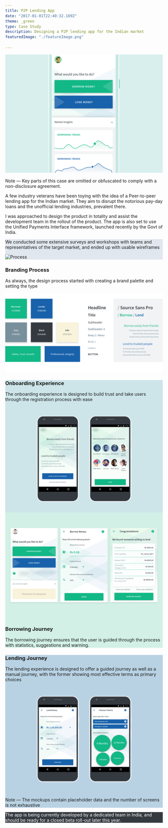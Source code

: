 ```yaml
---
title: P2P Lending App
date: "2017-01-01T22:40:32.169Z"
theme: _green
type: Case Study
description: Designing a P2P lending app for the Indian market 
featuredImage: "./featureImage.png"

---
```


<img src="./featureImage.png" alt="P2P Lending Banner">


<div class="cs-afw">
<p class="tc"> Note — Key parts of this case are omitted or obfuscated to comply with a non-disclosure agreement.</p>
</div>

<div class="sec-3 pv4">
  <div class="cont">
    <div class="conttext">
  <p>A few industry veterans have been toying with the idea of a Peer-to-peer lending app for the Indian market. They aim to disrupt the notorious pay-day loans and the unofficial lending industries, prevalent there.</p>
</div>
</div>
<div class="cont">
    <div class="conttext">
  <p class="silver">I was approached to design the product in totality and assist the development team in the rollout of the product. The app is also set to use the Unified Payments Interface framework, launched recently by the Govt of India.</p>
</div>
</div>
</div>


<div class="cs-fw pv4" style="background-color: #e0e7ee">

<div class="cs">

<p class="tc mb4">We conducted some extensive surveys and workshops with teams and representatives of the target market, and ended up with usable wireframes</p>
</div>

<div class="cs-afw mb4">
<img src="./process.png" alt="Process">

</div>

</div>

<div class="w-100-ns">

<div class="cf pv4">  

<div class="fl w-50-ns w-100 ph5-ns ph3 dt vh-75-ns vh-25">

<div class="dtc v-mid">

<h3 class="f3">Branding Process</h3>
<p class="silver">As always, the design process started with creating a brand palette and setting the type</p>

</div>

</div>
<div class="fl w-50-ns w-100 dt vh-75-ns vh-50">

<div class="dtc v-mid">

<img src="./design/brand.png" alt="Branding">

</div>

</div>

</div>

</div>

<div class="w-100">

<div class="cf pv4" style="background-color: #CDE5E9;">

<div class="fl w-50-ns w-100 ph3 ph5-ns dt vh-75-ns vh-25">

<div class="dtc v-mid">

<h3 class="f3">Onboarding Experience</h3>

<p class="silver">The onboarding experience is designed to build trust and take users through the registration process with ease</p>

</div>

</div>

<div class="fl w-50-ns w-100 dt vh-75-ns vh-50">

<div class="dtc v-mid">

<img src="./design/mockups/onboard.png" alt="Onboarding">

</div>

</div>

</div>

<div class="cf pv4" style="background-color: #D2F0E6;">

<div class="fl w-50-ns w-100 dt vh-75-ns vh-50" >

<div class="dtc v-mid">

<img src="./design/mockups/borrow.png" alt="Borrowing Process">

</div>

</div>

<div class="fl w-50-ns w-100 ph3 ph5-ns dt vh-75-ns vh-25">

<div class="dtc v-mid">

<h3 class="f3">Borrowing Journey</h3>

<p class="silver">The borrowing journey ensures that the user is guided through the process with statistics, suggestions and warning.</p>

</div>

</div>

</div>

<div class="cf pv4" style="background-color: #B9D2E3;">

<div class="fl w-50-ns w-100 ph5-ns ph3 dt vh-75-ns vh-25">

<div class="dtc v-mid">

<h3 class="f3">Lending Journey</h3>

<p class="silver">The lending experience is designed to offer a guided journey as well as a manual journey, with the former showing most effective terms as primary choices</p>

</div>

</div>

<div class="fl w-50-ns w-100 dt vh-75-ns vh-50">

<div class="dtc v-mid">

<img src="./design/mockups/lend.png" alt="Lending Journey">

</div>

</div>



<p class="f5 pv4 tc">Note — The mockups contain placeholder data and the number of screens is not exhaustive</p>

</div>

</div>

<div class="cs-fw" style="background-color: #343A40; color: white">

<div class="cs">


<p class="tc pv4-ns pv2">The app is being currently developed by a dedicated team in India, and should be ready for a closed beta roll-out later this year.</p>

</div> 
</div>
